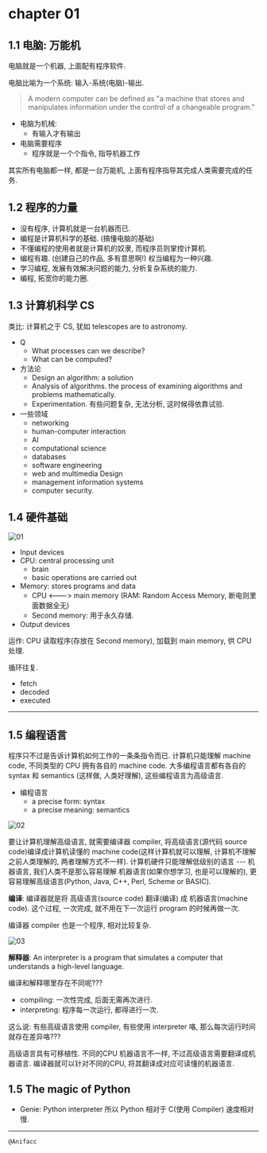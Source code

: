 # chapter 01

## 1.1 电脑: 万能机

电脑就是一个机器, 上面配有程序软件.

电脑比喻为一个系统: 输入-系统(电脑)-输出.

> A modern computer can be defined as "a machine that stores and manipulates information under the control of a changeable program."

- 电脑为机械:
    - 有输入才有输出
- 电脑需要程序
    - 程序就是一个个指令, 指导机器工作

其实所有电脑都一样, 都是一台万能机, 上面有程序指导其完成人类需要完成的任务.

## 1.2 程序的力量

- 没有程序, 计算机就是一台机器而已.
- 编程是计算机科学的基础. (搞懂电脑的基础)
- 不懂编程的使用者就是计算机的奴隶, 而程序员则掌控计算机.
- 编程有趣. (创建自己的作品, 多有意思啊!) 权当编程为一种兴趣.
- 学习编程, 发展有效解决问题的能力, 分析复杂系统的能力.
- 编程, 拓宽你的能力圈.

## 1.3 计算机科学 CS

类比: 计算机之于 CS, 犹如 telescopes are to astronomy.

- Q
    - What processes can we describe?
    - What can be computed?
- 方法论
    - Design an algorithm: a solution
    - Analysis of algorithms.  the process of examining algorithms and problems mathematically.
    - Experimentation. 有些问题复杂, 无法分析, 这时候得依靠试验.
- 一些领域
    - networking
    - human-computer interaction
    - AI
    - computational science
    - databases
    - software engineering
    - web and multimedia Design
    - management information systems
    - computer security.

## 1.4 硬件基础

![01](https://dn-learnml.qbox.me/image/programming/ppai2cs_01_01_functional_view_of_computer.JPG)

- Input devices
- CPU: central processing unit
    - brain
    - basic operations are carried out
- Memory: stores programs and data
    - CPU <---> main memory (RAM: Random Access Memory, 断电则里面数据全无)
    - Second memory: 用于永久存储.
- Output devices

运作: CPU 读取程序(存放在 Second memory), 加载到 main memory, 供 CPU 处理.

循环往复.

- fetch
- decoded
- executed

---

## 1.5 编程语言

程序只不过是告诉计算机如何工作的一条条指令而已. 计算机只能理解 machine code, 不同类型的 CPU 拥有各自的 machine code. 大多编程语言都有各自的 syntax 和 semantics (这样做, 人类好理解), 这些编程语言为高级语言.  

- 编程语言
    - a precise form: syntax
    - a precise meaning: semantics

![02](https://dn-learnml.qbox.me/image/programming/ppai2cs_01_02_compile.JPG)

要让计算机理解高级语言, 就需要编译器 compiler, 将高级语言(源代码 source code)编译成计算机读懂的 machine code(这样计算机就可以理解, 计算机不理解之前人类理解的, 两者理解方式不一样).  计算机硬件只能理解低级别的语言 --- 机器语言, 我们人类不是那么容易理解 机器语言(如果你想学习, 也是可以理解的), 更容易理解高级语言(Python, Java, C++, Perl, Scheme or BASIC).

**编译**: 编译器就是将 高级语言(source code) 翻译(编译) 成 机器语言(machine code). 这个过程, 一次完成, 就不用在下一次运行 program 的时候再做一次.

编译器 compiler 也是一个程序, 相对比较复杂.

![03](https://dn-learnml.qbox.me/image/programming/ppai2cs_01_03_interpreting.JPG)

**解释器**: An interpreter is a program that simulates a computer that understands a high-level language.

编译和解释哪里存在不同呢???

- compiling: 一次性完成, 后面无需再次进行.
- interpreting: 程序每一次运行, 都得进行一次.

这么说: 有些高级语言使用 compiler, 有些使用 interpreter 咯, 那么每次运行时间就存在差异咯???

高级语言具有可移植性. 不同的CPU 机器语言不一样, 不过高级语言需要翻译成机器语言. 编译器就可以针对不同的CPU, 将其翻译成对应可读懂的机器语言.

## 1.5 The magic of Python

- Genie: Python interpreter 所以 Python 相对于 C(使用 Compiler) 速度相对慢.

---

```
@Anifacc
```
